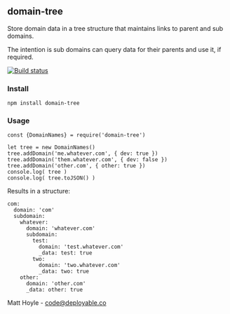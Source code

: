 ## domain-tree

Store domain data in a tree structure that maintains links to parent and sub domains. 

The intention is sub domains can query data for their parents and use it, if required. 

[![Build status](https://badge.buildkite.com/1745a99401bdd68a6331273b5f95a62d8c2cdae5e6e338c3ef.svg)](https://buildkite.com/deployable/domain-tree-test)

### Install

    npm install domain-tree

### Usage

    const {DomainNames} = require('domain-tree')

    let tree = new DomainNames()
    tree.addDomain('me.whatever.com', { dev: true })
    tree.addDomain('them.whatever.com', { dev: false })
    tree.addDomain('other.com', { other: true })
    console.log( tree )
    console.log( tree.toJSON() )

Results in a structure:

    com:
      domain: 'com'
      subdomain:
        whatever:
          domain: 'whatever.com'
          subdomain:
            test:
              domain: 'test.whatever.com'
              _data: test: true
            two:
              domain: 'two.whatever.com'
              _data: two: true
        other:
          domain: 'other.com'
          _data: other: true


Matt Hoyle - code@deployable.co
